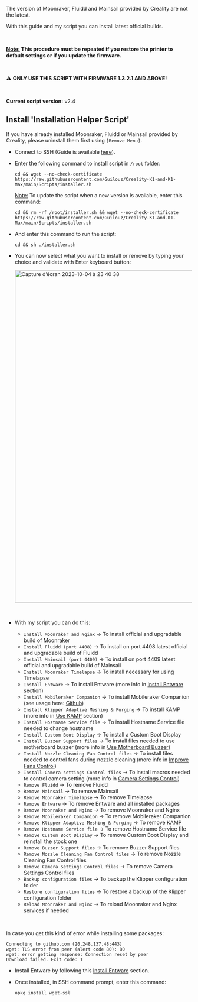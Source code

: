 The version of Moonraker, Fluidd and Mainsail provided by Creality are not the latest.

With this guide and my script you can install latest official builds.

<br />

**<u>Note:</u> This procedure must be repeated if you restore the printer to default settings or if you update the firmware.**

<br />

⚠ **ONLY USE THIS SCRIPT WITH FIRMWARE 1.3.2.1 AND ABOVE!**

<br />

**Current script version:** v2.4

## Install 'Installation Helper Script'

If you have already installed Moonraker, Fluidd or Mainsail provided by Creality, please uninstall them first using `[Remove Menu]`.

- Connect to SSH (Guide is available [here](https://github.com/Guilouz/Creality-K1-and-K1-Max/wiki/SSH-Connection)).

- Enter the following command to install script in `/root` folder:

  ```
  cd && wget --no-check-certificate https://raw.githubusercontent.com/Guilouz/Creality-K1-and-K1-Max/main/Scripts/installer.sh
  ```

  <u>Note:</u> To update the script when a new version is available, enter this command:

  ```
  cd && rm -rf /root/installer.sh && wget --no-check-certificate https://raw.githubusercontent.com/Guilouz/Creality-K1-and-K1-Max/main/Scripts/installer.sh
  ```

- And enter this command to run the script:

  ```
  cd && sh ./installer.sh
  ```

- You can now select what you want to install or remove by typing your choice and validate with Enter keyboard button:

  <img width="900" alt="Capture d’écran 2023-10-04 à 23 40 38" src="https://github.com/Guilouz/Creality-K1-and-K1-Max/assets/12702322/f37e463e-5167-44e7-bd00-d9f82fa77a73">

<br />

- With my script you can do this:

  - `Install Moonraker and Nginx` -> To install official and upgradable build of Moonraker
  - `Install Fluidd (port 4408)` -> To install on port 4408 latest official and upgradable build of Fluidd
  - `Install Mainsail (port 4409)` -> To install on port 4409 latest official and upgradable build of Mainsail
  - `Install Moonraker Timelapse` -> To install necessary for using Timelapse
  - `Install Entware` -> To install Entware (more info in [Install Entware](https://github.com/Guilouz/Creality-K1-and-K1-Max/wiki/Install-Entware) section)
  - `Install Mobileraker Companion` -> To install Mobileraker Companion (see usage here: [Github](https://github.com/Clon1998/mobileraker_companion#how-it-works))
  - `Install Klipper Adaptive Meshing & Purging` -> To install KAMP (more info in [Use KAMP](https://github.com/Guilouz/Creality-K1-and-K1-Max/wiki/Use-KAMP) section)
  - `Install Hostname Service file` -> To install Hostname Service file needed to change hostname
  - `Install Custom Boot Display` -> To install a Custom Boot Display
  - `Install Buzzer Support files` -> To install files needed to use motherboard buzzer (more info in [Use Motherboard Buzzer](https://github.com/Guilouz/Creality-K1-and-K1-Max/wiki/Use-Motherboard-Buzzer))
  - `Install Nozzle Cleaning Fan Control files` -> To install files needed to control fans during nozzle cleaning (more info in [Improve Fans Control](https://github.com/Guilouz/Creality-K1-and-K1-Max/wiki/Improve-Fans-Control))
  - `Install Camera settings Control files` -> To install macros needed to control camera setting (more info in [Camera Settings Control](https://github.com/Guilouz/Creality-K1-and-K1-Max/wiki/Camera-Settings-Control))
  - `Remove Fluidd` -> To remove Fluidd
  - `Remove Mainsail` -> To remove Mainsail
  - `Remove Moonraker Timelapse` -> To remove Timelapse
  - `Remove Entware` -> To remove Entware and all installed packages
  - `Remove Moonraker and Nginx` -> To remove Moonraker and Nginx
  - `Remove Mobileraker Companion` -> To remove Mobileraker Companion
  - `Remove Klipper Adaptive Meshing & Purging` -> To remove KAMP
  - `Remove Hostname Service file` -> To remove Hostname Service file
  - `Remove Custom Boot Display` -> To remove Custom Boot Display and reinstall the stock one
  - `Remove Buzzer Support files` -> To remove Buzzer Support files
  - `Remove Nozzle Cleaning Fan Control files` -> To remove Nozzle Cleaning Fan Control files
  - `Remove Camera Settings Control files` -> To remove Camera Settings Control files
  - `Backup configuration files` -> To backup the Klipper configuration folder
  - `Restore configuration files` -> To restore a backup of the Klipper configuration folder
  - `Reload Moonraker and Nginx` -> To reload Moonraker and Nginx services if needed

<br />

In case you get this kind of error while installing some packages:

  ```
  Connecting to github.com (20.248.137.48:443)
  wget: TLS error from peer (alert code 80): 80
  wget: error getting response: Connection reset by peer
  Download failed. Exit code: 1
  ```
  
  - Install Entware by following this [Install Entware](https://github.com/Guilouz/Creality-K1-and-K1-Max/wiki/Install-Entware) section.

  - Once installed, in SSH command prompt, enter this command:

    ```
    opkg install wget-ssl
    ```

<br />